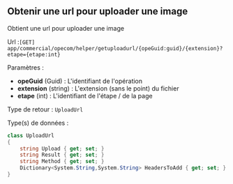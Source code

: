 ## <span id='uploadurl'>Obtenir une url pour uploader une image</span>

Obtient une url pour uploader une image

Url :`[GET] app/commercial/opecom/helper/getuploadurl/{opeGuid:guid}/{extension}?etape={etape:int}`

Paramètres : 

- **opeGuid** (Guid) : L'identifiant de l'opération
- **extension** (string) : L'extension (sans le point) du fichier
- **etape** (int) : L'identifiant de l'étape / de la page

Type de retour : `UploadUrl`

Type(s) de données :

```csharp
class UploadUrl
{
	string Upload { get; set; }
	string Result { get; set; }
	string Method { get; set; }
	Dictionary<System.String,System.String> HeadersToAdd { get; set; }
}

```
